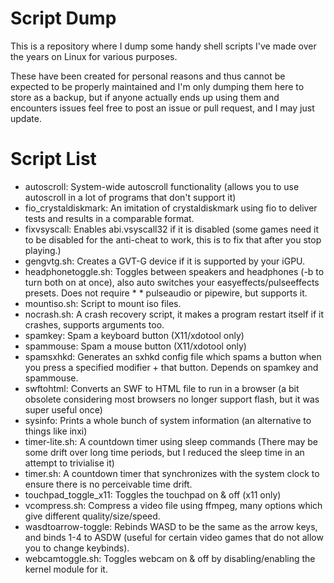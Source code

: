# Script Dump
This is a repository where I dump some handy shell scripts I've made over the years on Linux for various purposes.

These have been created for personal reasons and thus cannot be expected to be properly maintained and I'm only dumping them here to store as a backup, but if anyone actually ends up using them and encounters issues feel free to post an issue or pull request, and I may just update.

# Script List

* autoscroll: System-wide autoscroll functionality (allows you to use autoscroll in a lot of programs that don't support it)
* fio_crystaldiskmark: An imitation of crystaldiskmark using fio to deliver tests and results in a comparable format.
* fixvsyscall: Enables abi.vsyscall32 if it is disabled (some games need it to be disabled for the anti-cheat to work, this is to fix that after you stop playing.)
* gengvtg.sh: Creates a GVT-G device if it is supported by your iGPU.
* headphonetoggle.sh: Toggles between speakers and headphones (-b to turn both on at once), also auto switches your easyeffects/pulseeffects presets. Does not require * * pulseaudio or pipewire, but supports it.
* mountiso.sh: Script to mount iso files.
* nocrash.sh: A crash recovery script, it makes a program restart itself if it crashes, supports arguments too.
* spamkey: Spam a keyboard button (X11/xdotool only)
* spammouse: Spam a mouse button (X11/xdotool only)
* spamsxhkd: Generates an sxhkd config file which spams a button when you press a specified modifier + that button. Depends on spamkey and spammouse.
* swftohtml: Converts an SWF to HTML file to run in a browser (a bit obsolete considering most browsers no longer support flash, but it was super useful once)
* sysinfo: Prints a whole bunch of system information (an alternative to things like inxi)
* timer-lite.sh: A countdown timer using sleep commands (There may be some drift over long time periods, but I reduced the sleep time in an attempt to trivialise it)
* timer.sh: A countdown timer that synchronizes with the system clock to ensure there is no perceivable time drift.
* touchpad_toggle_x11: Toggles the touchpad on & off (x11 only)
* vcompress.sh: Compress a video file using ffmpeg, many options which give different quality/size/speed.
* wasdtoarrow-toggle: Rebinds WASD to be the same as the arrow keys, and binds 1-4 to ASDW (useful for certain video games that do not allow you to change keybinds).
* webcamtoggle.sh: Toggles webcam on & off by disabling/enabling the kernel module for it.
